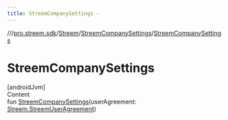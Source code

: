 ```yaml
---
title: StreemCompanySettings -
---
```

//[<root>](../../../../index.md)/[pro.streem.sdk](../../index.md)/[Streem](../index.md)/[StreemCompanySettings](index.md)/[StreemCompanySettings](-streem-company-settings.md)



# StreemCompanySettings  
[androidJvm]  
Content  
fun [StreemCompanySettings](-streem-company-settings.md)(userAgreement: [Streem.StreemUserAgreement](../-streem-user-agreement/index.md))  



